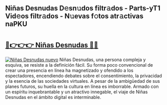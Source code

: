 ## Niñas  Desnudas D𝚎sn𝚞dos filtr𝚊dos - Parts-yT1 Vid𝚎os filtr𝚊dos - N𝚞evas f𝚘tos atr𝚊ctivas naPKU

# <h2><a href="http://mb14z4.tromn.icu/?c=Ni%c3%b1as++Desnudas">🔗👉👉👉 Niñas  Desnudas 🔗🔗</a></h2>

[![Niñas  Desnudas nuevo](https://i.imgur.com/pEAQMta.gif)](http://mb14z4.tromn.icu/?c=Ni%c3%b1as++Desnudas)
Niñas  Desnudas, una persona compleja y esquiva, se resiste a la definición fácil. Su forma poco convencional de crear una presencia en línea ha magnetizado y ofendido a los espectadores, encendiendo debates sobre el consentimiento, la privacidad y la esencia de las sociedades virtuales. A pesar de la ambigüedad de sus planes futuros, su huella en la cultura en línea es imborrable. Armado con un espíritu inquebrantable y un atractivo innegable, el viaje de Niñas  Desnudas en el ámbito digital es interminable.
